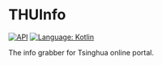 # THUInfo

[![API](https://img.shields.io/badge/API-21%2B-brightgreen.svg)](https://android-arsenal.com/api?level=21) 
[![Language: Kotlin](https://img.shields.io/github/languages/top/UNIDY2002/THUInfo.svg)](https://github.com/UNIDY2002/THUInfo/search?l=kotlin)

The info grabber for Tsinghua online portal.